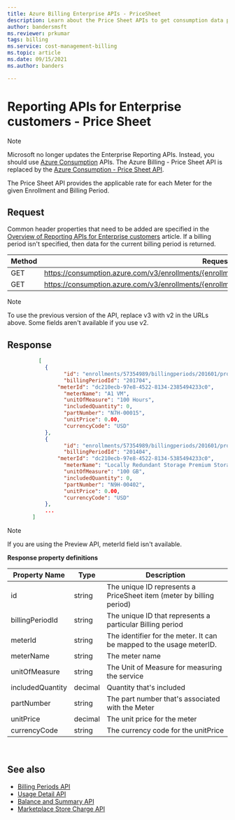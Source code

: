 ```yaml
---
title: Azure Billing Enterprise APIs - PriceSheet
description: Learn about the Price Sheet APIs to get consumption data programmatically.
author: bandersmsft
ms.reviewer: prkumar
tags: billing
ms.service: cost-management-billing
ms.topic: article
ms.date: 09/15/2021
ms.author: banders

---
```

# Reporting APIs for Enterprise customers - Price Sheet

> [!Note]
> Microsoft no longer updates the Enterprise Reporting APIs. Instead, you should use [Azure Consumption](/rest/api/consumption) APIs.
> The Azure Billing - Price Sheet API is replaced by the [Azure Consumption - Price Sheet API](/rest/api/consumption/pricesheet).

The Price Sheet API provides the applicable rate for each Meter for the given Enrollment and Billing Period.

## Request
Common header properties that need to be added are specified in the [Overview of Reporting APIs for Enterprise customers](/azure/billing/billing-enterprise-api) article. If a billing period isn't specified, then data for the current billing period is returned.

|Method | Request URI|
|-|-|
|GET|https://consumption.azure.com/v3/enrollments/{enrollmentNumber}/pricesheet|
|GET|https://consumption.azure.com/v3/enrollments/{enrollmentNumber}/billingPeriods/{billingPeriod}/pricesheet|

> [!Note]
> To use the previous version of the API, replace v3 with v2 in the URLs above. Some fields aren't available if you use v2.

## Response

```json
          [
            {
                  "id": "enrollments/57354989/billingperiods/201601/products/343/pricesheets",
                  "billingPeriodId": "201704",
                "meterId": "dc210ecb-97e8-4522-8134-2385494233c0",
                  "meterName": "A1 VM",
                  "unitOfMeasure": "100 Hours",
                  "includedQuantity": 0,
                  "partNumber": "N7H-00015",
                  "unitPrice": 0.00,
                  "currencyCode": "USD"
            },
            {
                  "id": "enrollments/57354989/billingperiods/201601/products/2884/pricesheets",
                  "billingPeriodId": "201404",
                "meterId": "dc210ecb-97e8-4522-8134-5385494233c0",
                  "meterName": "Locally Redundant Storage Premium Storage - Snapshots - AU East",
                  "unitOfMeasure": "100 GB",
                  "includedQuantity": 0,
                  "partNumber": "N9H-00402",
                  "unitPrice": 0.00,
                  "currencyCode": "USD"
            },
            ...
        ]
```

> [!Note]
>If you are using the Preview API, meterId field isn't available.

**Response property definitions**

|Property Name| Type| Description|
|-|-|-|
|id| string| The unique ID represents a PriceSheet item (meter by billing period)|
|billingPeriodId| string| The unique ID that represents a particular Billing period|
|meterId| string| The identifier for the meter. It can be mapped to the usage meterID.|
|meterName| string| The meter name|
|unitOfMeasure| string| The Unit of Measure for measuring the service|
|includedQuantity| decimal| Quantity that's included |
|partNumber| string| The part number that's associated with the Meter|
|unitPrice| decimal| The unit price for the meter|
|currencyCode| string| The currency code for the unitPrice|

<br/>

## See also

* [Billing Periods API](billing-enterprise-api-billing-periods.md)
* [Usage Detail API](billing-enterprise-api-usage-detail.md)
* [Balance and Summary API](billing-enterprise-api-balance-summary.md)
* [Marketplace Store Charge API](billing-enterprise-api-marketplace-storecharge.md)
